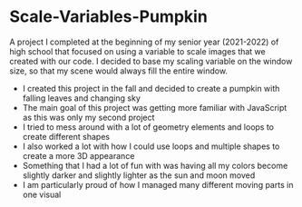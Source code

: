 # Scale-Variables-Pumpkin
A project I completed at the beginning of my senior year (2021-2022) of high school that focused on using a variable to scale images that we created with our code. I decided to base my scaling variable on the window size, so that my scene would always fill the entire window.

+ I created this project in the fall and decided to create a pumpkin with falling leaves and changing sky
+ The main goal of this project was getting more familiar with JavaScript as this was only my second project
+ I tried to mess around with a lot of geometry elements and loops to create different shapes
+ I also worked a lot with how I could use loops and multiple shapes to create a more 3D appearance
+ Something that I had a lot of fun with was having all my colors become slightly darker and slightly lighter as the sun and moon moved
+ I am particularly proud of how I managed many different moving parts in one visual
